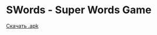 # SWords - Super Words Game
[Скачать .apk](https://github.com/Nestorian87/SWords/raw/master/app/release/app-release.apk)
